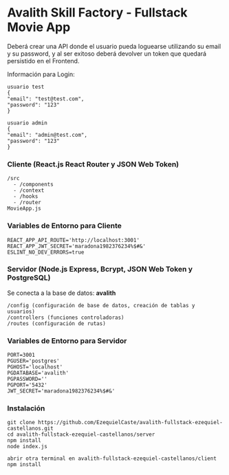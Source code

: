 # Avalith Skill Factory - Fullstack Movie App

Deberá crear una API donde el usuario pueda loguearse utilizando su email y su password, y al ser exitoso deberá devolver un token que quedará persistido en el Frontend.

Información para Login:
```
usuario test
{
"email": "test@test.com",
"password": "123"
}

usuario admin
{
"email": "admin@test.com",
"password": "123"
}

```

### Cliente (React.js React Router y JSON Web Token)

```
/src
  - /components
  - /context
  - /hooks
  - /router
MovieApp.js
```

### Variables de Entorno para Cliente
```
REACT_APP_API_ROUTE='http://localhost:3001'
REACT_APP_JWT_SECRET='maradona1982376234%$#&'
ESLINT_NO_DEV_ERRORS=true
```


### Servidor (Node.js Express, Bcrypt, JSON Web Token y PostgreSQL)
Se conecta a la base de datos: **avalith**
```
/config (configuración de base de datos, creación de tablas y usuarios)
/controllers (funciones controladoras)
/routes (configuración de rutas)
```

### Variables de Entorno para Servidor
```
PORT=3001
PGUSER='postgres'
PGHOST='localhost'
PGDATABASE='avalith'
PGPASSWORD=''
PGPORT='5432'
JWT_SECRET='maradona1982376234%$#&'
```

### Instalación
```
git clone https://github.com/EzequielCaste/avalith-fullstack-ezequiel-castellanos.git
cd avalith-fullstack-ezequiel-castellanos/server
npm install
node index.js

abrir otra terminal en avalith-fullstack-ezequiel-castellanos/client
npm install


```
